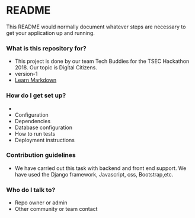 # README #

This README would normally document whatever steps are necessary to get your application up and running.

### What is this repository for? ###

* This project is done by our team Tech Buddies for the TSEC Hackathon 2018. Our topic is Digital Citizens.
* version-1
* [Learn Markdown](https://bitbucket.org/tutorials/markdowndemo)

### How do I get set up? ###

* 
* Configuration
* Dependencies
* Database configuration
* How to run tests
* Deployment instructions

### Contribution guidelines ###

* We have carried out this task with backend and front end support. We have used the Django framework, Javascript, css, Bootstrap,etc.

### Who do I talk to? ###

* Repo owner or admin
* Other community or team contact